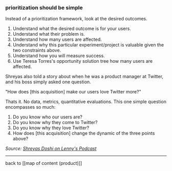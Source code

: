 ### prioritization should be simple

Instead of a prioritization framework, look at the desired outcomes.

1. Understand what the desired outcome is for your users.
2. Understand what their problem is.
3. Understand how many users are affected.
4. Understand why this particular experiment/project is valuable given the two constraints above.
5. Understand how you will measure success.
6. Use Teresa Torres's opportunity solution tree how many users are affected.

Shreyas also told a story about when he was a product manager at Twitter, and his boss simply asked one question.

"How does [this acquisition] make our users love Twitter more?" 

Thats it. No data, metrics, quantitative evaluations. This one simple question encompasses so much:

1. Do you know who our users are?
2. Do you know why they come to Twitter?
3. Do you know why they love Twitter?
4. How does [this acquisition] change the dynamic of the three points above?

*Source: [Shreyas Doshi on Lenny's Podcast](https://open.spotify.com/episode/46ESEeVyHHA6sWE0AdfzTs?si=8a6cc8cc2f6747d4)*

---

back to [[map of content (product)]]
